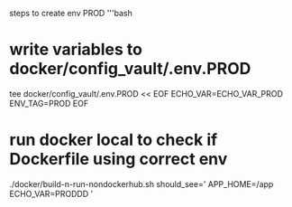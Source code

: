 steps to create env PROD
'''bash
# write variables to docker/config_vault/.env.PROD
tee docker/config_vault/.env.PROD << EOF
ECHO_VAR=ECHO_VAR_PROD
ENV_TAG=PROD
EOF

# run docker local to check if Dockerfile using correct env
./docker/build-n-run-nondockerhub.sh 
    should_see='
    APP_HOME=/app
    ECHO_VAR=PRODDD
    ' 

